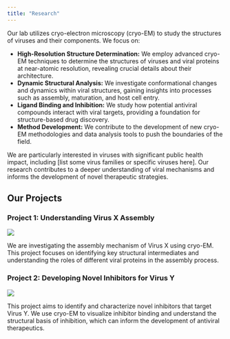```yaml
---
title: "Research"
---
```


Our lab utilizes cryo-electron microscopy (cryo-EM) to study the structures of viruses and their components.  We focus on:

*   **High-Resolution Structure Determination:**  We employ advanced cryo-EM techniques to determine the structures of viruses and viral proteins at near-atomic resolution, revealing crucial details about their architecture.
*   **Dynamic Structural Analysis:** We investigate conformational changes and dynamics within viral structures, gaining insights into processes such as assembly, maturation, and host cell entry.
*   **Ligand Binding and Inhibition:** We study how potential antiviral compounds interact with viral targets, providing a foundation for structure-based drug discovery.
*   **Method Development:**  We contribute to the development of new cryo-EM methodologies and data analysis tools to push the boundaries of the field.

We are particularly interested in viruses with significant public health impact, including [list some virus families or specific viruses here]. Our research contributes to a deeper understanding of viral mechanisms and informs the development of novel therapeutic strategies.

## Our Projects

### Project 1:  Understanding Virus X Assembly

[![](/images/img1.jpg)](/images/img1.jpg)

We are investigating the assembly mechanism of Virus X using cryo-EM. This project focuses on identifying key structural intermediates and understanding the roles of different viral proteins in the assembly process.

### Project 2: Developing Novel Inhibitors for Virus Y

[![](/images/img2.jpg)](/images/img2.jpg)

This project aims to identify and characterize novel inhibitors that target Virus Y. We use cryo-EM to visualize inhibitor binding and understand the structural basis of inhibition, which can inform the development of antiviral therapeutics.

